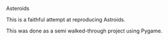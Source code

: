 Asteroids

This is a faithful attempt at reproducing Astroids.

This was done as a semi walked-through project using Pygame.